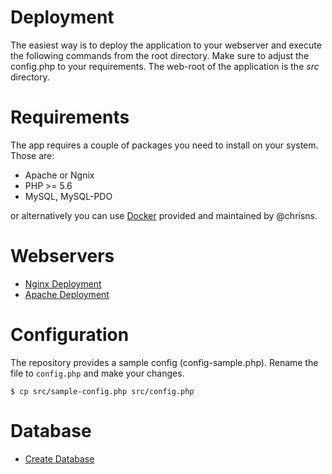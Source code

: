 # Deployment

The easiest way is to deploy the application to your webserver and execute the following commands from the root directory. 
Make sure to adjust the config.php to your requirements. The web-root of the application is the _src_ directory.

# Requirements
The app requires a couple of packages you need to install on your system. Those are:
- Apache or Ngnix
- PHP >= 5.6
- MySQL, MySQL-PDO

or alternatively you can use [Docker](https://github.com/chrisns/scrumonline) provided and maintained by @chrisns.

# Webservers
- [Nginx Deployment](Deployment-Nginx.md)
- [Apache Deployment](Deployment-Apache.md)

# Configuration
The repository provides a sample config (config-sample.php). 
Rename the file to `config.php` and make your changes.

````
$ cp src/sample-config.php src/config.php
````

# Database
- [Create Database](Deployment-Database.md)
